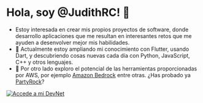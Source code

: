 # Hola, soy @JudithRC! 👋
- Estoy interesada en crear mis propios proyectos de software, donde desarrollo aplicaciones que me resultan en interesantes retos que me ayuden a desenvolver mejor mis habilidades. 
- 🌱 Actualmente estoy ampliando mi conocimiento con Flutter, usando Dart, y descubriendo cosas nuevas cada día con Python, JavaScript, C++ y otros lenguajes.
- 🤖 Por otro lado exploro el potencial de las herramientas proporcionadas por AWS, por ejemplo [Amazon Bedrock](https://aws.amazon.com/es/bedrock/) entre otras. ¿Has probado ya [PartyRock](https://partyrock.aws)?

[![Accede a mi DevNet](https://img.shields.io/badge/Visita%20mi%20web%20rep--zone-00bfff?style=for-the-badge&logo=githubpages&logoColor=white)](https://judithrc.github.io/rep-zone/)

<!---
JudithRC/JudithRC is a ✨ special ✨ repository because its `README.md` (this file) appears on your GitHub profile.
You can click the Preview link to take a look at your changes.

- 💞️ I’m looking to collaborate on ...
- 📫 How to reach me ...
- 😄 Pronouns: ...
- ⚡ Fun fact: ...

--->

